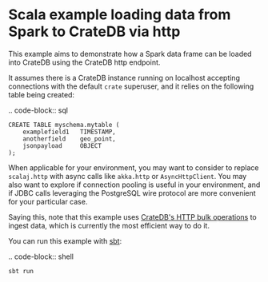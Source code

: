 # Scala example loading data from Spark to CrateDB via http

This example aims to demonstrate how a Spark data frame can be loaded into CrateDB using the CrateDB http endpoint.

It assumes there is a CrateDB instance running on localhost accepting connections with the default `crate` superuser, and it relies on the following table being created:

.. code-block:: sql

    CREATE TABLE myschema.mytable (
        examplefield1   TIMESTAMP,
        anotherfield    geo_point,
        jsonpayload     OBJECT
    );

When applicable for your environment, you may want to consider to replace `scalaj.http` with async calls like `akka.http` or `AsyncHttpClient`.
You may also want to explore if connection pooling is useful in your environment,
and if JDBC calls leveraging the PostgreSQL wire protocol are more convenient
for your particular case.

Saying this, note that this example uses [CrateDB's HTTP bulk operations] to ingest
data, which is currently the most efficient way to do it.

[CrateDB's HTTP bulk operations]: https://cratedb.com/docs/guide/performance/inserts/bulk.html

You can run this example with [sbt]:

.. code-block:: shell

    sbt run

[sbt]: https://www.scala-sbt.org/download/
